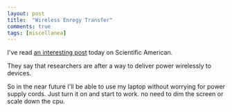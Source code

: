 ```yaml
---
layout: post
title:  "Wireless Enregy Transfer"
comments: true
tags: [miscellanea]
---
```



I've read [an interesting post](http://www.sciam.com/article.cfm?chanID=sa003&amp;articleID=E87D47E5-E7F2-99DF-3AE75A880501B215&amp;ref=rss) today on Scientific American.

They say that researchers are after a way to deliver power wirelessly to devices.

So in the near future I'll be able to use my laptop without worrying for power supply cords. Just turn it on and start to work. no need to dim the screen or scale down the cpu.

